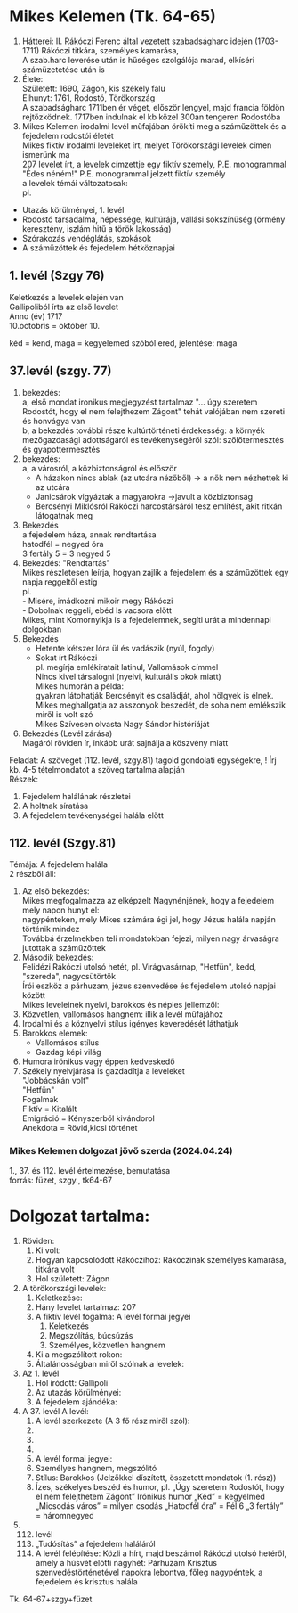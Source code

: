 # Mikes Kelemen (Tk. 64-65)      
1. Hátterei: II. Rákóczi Ferenc által vezetett szabadságharc idején (1703-1711) Rákóczi titkára, személyes kamarása,      
A szab.harc leverése után is hűséges szolgálója marad, elkíséri számüzetetése után is      
2. Élete:      
Született: 1690, Zágon, kis székely falu      
Elhunyt: 1761, Rodostó, Törökország      
A szabadságharc 1711ben ér véget, először lengyel, majd francia földön rejtőzködnek. 1717ben indulnak el kb közel 300an tengeren Rodostóba      
3. Mikes Kelemen irodalmi levél műfajában örökíti meg a száműzöttek és a fejedelem rodostói életét      
Mikes fiktív irodalmi leveleket írt, melyet Törökországi levelek címen ismerünk ma    	  
207 levelet írt, a levelek címzettje egy fiktív személy, P.E. monogrammal       
"Édes néném!" P.E. monogrammal jelzett fiktív személy      
a levelek témái változatosak:      
pl.       
- Utazás körülményei, 1. levél      
- Rodostó társadalma, népessége, kultúrája, vallási sokszínűség (örmény keresztény, iszlám hitű a török lakosság)      
- Szórakozás vendéglátás, szokások      
- A száműzöttek és fejedelem hétköznapjai      
## 1. levél (Szgy 76)        
Keletkezés a levelek elején van      
Gallipoliból írta az első levelet      
Anno (év) 1717      
10.octobris = október 10.      
      
kéd = kend, maga = kegyelemed szóból ered, jelentése: maga      
## 37.levél (szgy. 77)      
1. bekezdés:      
	a, első mondat ironikus megjegyzést tartalmaz "... úgy szeretem Rodostót, hogy el nem felejthezem Zágont" tehát valójában nem szereti és honvágya van      
	b, a bekezdés további része kultúrtörténeti érdekesség: a környék mezőgazdasági adottságáról és tevékenységéről szól: szőlőtermesztés és gyapottermesztés      
2. bekezdés:      
	a, a városról, a közbiztonságról és először      
    - A házakon nincs ablak (az utcára nézőből) -> a nők nem nézhettek ki az utcára      
    - Janicsárok vigyáztak a magyarokra ->javult a közbiztonság      
    - Bercsényi Miklósról Rákóczi harcostársáról tesz említést, akit ritkán látogatnak meg      
3. Bekezdés      
a fejedelem háza, annak rendtartása      
hatodfél = negyed óra      
3 fertály 5 = 3 negyed 5      
4. Bekezdés: "Rendtartás"      
	Mikes részletesen leírja, hogyan zajlik a fejedelem és a száműzöttek egy napja reggeltől estig      
	pl.       
		- Misére, imádkozni mikoir megy Rákóczi      
		- Dobolnak reggeli, ebéd ls vacsora előtt      
	Mikes, mint Komornyikja is a fejedelemnek, segíti urát a mindennapi dolgokban      
5. Bekezdés      
	- Hetente kétszer lóra ül és vadászik (nyúl, fogoly)      
	- Sokat írt Rákóczi       
	pl. megírja emlékiratait latinul, Vallomások címmel      
	Nincs kivel társalogni (nyelvi, kulturális okok miatt)      
	Mikes humorán a példa:      
		gyakran látohatják Bercsényit és családját, ahol hölgyek is élnek. Mikes meghallgatja az asszonyok beszédét, de soha nem emlékszik miről is volt szó      
	Mikes Szívesen olvasta Nagy Sándor históriáját      
6. Bekezdés (Levél zárása)      
	Magáról röviden ír, inkább urát sajnálja a köszvény miatt      
      
Feladat: A szöveget (112. levél, szgy.81) tagold gondolati egységekre, ! Írj kb. 4-5 tételmondatot a szöveg tartalma alapján      
Részek:      
1. Fejedelem halálának részletei      
2. A holtnak síratása       
3. A fejedelem tevékenységei halála előtt      
    
## 112. levél (Szgy.81)    
Témája: A fejedelem halála    
2 részből áll:    
1. Az első bekezdés:    
	Mikes megfogalmazza az elképzelt Nagynénjének, hogy a fejedelem mely napon hunyt el:    
		nagypénteken, mely Mikes számára égi jel, hogy Jézus halála napján történik mindez    
	Továbbá érzelmekben teli mondatokban fejezi, milyen nagy árvaságra jutottak a száműzőttek    
2. Második bekezdés:    
	Felidézi Rákóczi utolsó hetét, pl. Virágvasárnap, "Hetfün", kedd, "szereda", nagycsütörtök    
	Írói eszköz a párhuzam, jézus szenvedése és fejedelem utolsó napjai között    
Mikes leveleinek nyelvi, barokkos és népies jellemzői:    
1. Közvetlen, vallomásos hangnem: illik a levél műfajához    
2. Irodalmi és a köznyelvi stílus igényes keveredését láthatjuk    
3. Barokkos elemek:    
   - Vallomásos stílus    
   - Gazdag képi világ    
4. Humora irónikus vagy éppen kedveskedő    
5. Székely nyelvjárása is gazdadítja a leveleket    
	"Jobbácskán volt"    
	"Hetfün"    
Fogalmak    
	Fiktív = Kitalált    
	Emigráció = Kényszerből kivándorol     
	Anekdota = Rövid,kicsi történet    
    
### Mikes Kelemen dolgozat jövő szerda (2024.04.24)    
1., 37. és 112. levél értelmezése, bemutatása    
forrás: füzet, szgy., tk64-67    

# Dolgozat tartalma:
1.	Röviden:
	1.	Ki volt: 
	2.	Hogyan kapcsolódott Rákóczihoz: Rákóczinak személyes kamarása, titkára volt
	3.	Hol született: Zágon
2.	A törökországi levelek: 
	1.	Keletkezése: 
	2.	Hány levelet tartalmaz: 207
	3.	A fiktív levél fogalma: A levél formai jegyei
		1.	Keletkezés
		2.	Megszólítás, búcsúzás
		3.	Személyes, közvetlen hangnem
	4.	Ki a megszólított rokon:
	5.	Általánosságban miről szólnak a levelek:  
3.	Az 1. levél
	1.	Hol íródott: Gallipoli
	2.	Az utazás körülményei: 
	3.	A fejedelem ajándéka: 
4.	A 37. levél 
	A levél:	
	1.	A levél szerkezete (A 3 fő rész miről szól):
       1. 
       2. 
	   3.   
	2.	A levél formai jegyei: 
	3.	Személyes hangnem, megszólító
	4.	Stílus: Barokkos (Jelzőkkel díszített, összetett mondatok (1. rész))
	5.	Ízes, székelyes beszéd és humor, pl. „Úgy szeretem Rodostót, hogy el nem felejthetem Zágont” Irónikus humor
	„Kéd” = kegyelmed
	„Micsodás város” = milyen csodás
	„Hatodfél óra” = Fél 6
	„3 fertály” = háromnegyed
5.	112. levél
	1.	„Tudósítás” a fejedelem haláláról
	2.	A levél felépítése:
		Közli a hírt, majd beszámol Rákóczi utolsó hetéről, amely a húsvét előtti nagyhét: Párhuzam Krisztus szenvedéstörténetével napokra lebontva, főleg nagypéntek, a fejedelem és krisztus halála

Tk. 64-67+szgy+füzet
